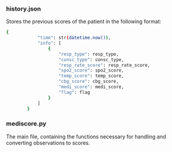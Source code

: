 ### history.json

Stores the previous scores of the patient in the following format:

```bash
{
            "time": str(datetime.now()),
            "info": [
                {
                    "resp_type": resp_type,
                    "consc_type": consc_type,
                    "resp_rate_score": resp_rate_score,
                    "spo2_score": spo2_score,
                    "temp_score": temp_score,
                    "cbg_score": cbg_score,
                    "medi_score": medi_score,
                    "flag": flag
                }
            ]
        }
```

### mediscore.py 

The main file, containing the functions necessary for handling and converting observations to scores.
